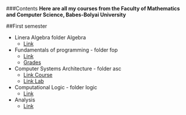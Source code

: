 ###Contents
**Here are all my courses from the Faculty of Mathematics and Computer Science, Babes-Bolyai University**

##First semester
* Linera Algebra folder Algebra
	* [Link](http://math.ubbcluj.ro/~crivei/InfoI-Algebra.html)
* Fundamentals of programming - folder fop
	* [Link](http://www.cs.ubbcluj.ro/~arthur/Fundamentals%20of%20Programming/)
	* [Grades](https://drive.google.com/folderview?id=0BzPcPEjc_dEBOW1WWG5uRXkyb00&usp=sharing)
* Computer Systems Architecture - folder asc
	* [Link Course](http://www.cs.ubbcluj.ro/~vancea/asc/index-en.html)
	* [Link Lab](http://www.cs.ubbcluj.ro/~mihai-suciu/)
* Computational Logic - folder logic
	* [Link](http://www.cs.ubbcluj.ro/~lupea/LOGICA/Engleza/)
* Analysis
	* [Link](http://math.ubbcluj.ro/~anicolae/analysis-CS.html)
